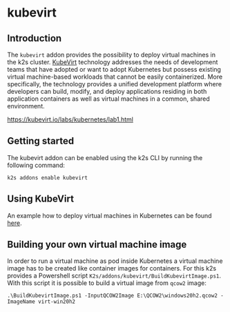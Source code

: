 <!--
SPDX-FileCopyrightText: © 2023 Siemens Healthcare GmbH

SPDX-License-Identifier: MIT
-->

# kubevirt

## Introduction

The `kubevirt` addon provides the possibility to deploy virtual machines in the k2s cluster. [KubeVirt](https://kubevirt.io/) technology addresses the needs of development teams that have adopted or want to adopt Kubernetes but possess existing virtual machine-based workloads that cannot be easily containerized. More specifically, the technology provides a unified development platform where developers can build, modify, and deploy applications residing in both application containers as well as virtual machines in a common, shared environment.

https://kubevirt.io/labs/kubernetes/lab1.html

## Getting started

The kubevirt addon can be enabled using the k2s CLI by running the following command:
```
k2s addons enable kubevirt
```

## Using KubeVirt

An example how to deploy virtual machines in Kubernetes can be found [here](https://kubevirt.io/labs/kubernetes/lab1.html).

## Building your own virtual machine image

In order to run a virtual machine as pod inside Kubernetes a virtual machine image has to be created like container images for containers.
For this k2s provides a Powershell script `K2s/addons/kubevirt/BuildKubevirtImage.ps1`. With this script it is possible to build a virtual image from `qcow2` image:

```
.\BuildKubevirtImage.ps1 -InputQCOW2Image E:\QCOW2\windows20h2.qcow2 -ImageName virt-win20h2
```